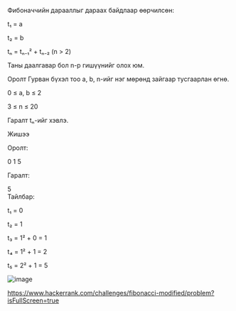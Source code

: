Фибоначчийн дарааллыг дараах байдлаар өөрчилсөн:

t₁ = a

t₂ = b

tₙ = tₙ₋₁² + tₙ₋₂ (n > 2)

Таны даалгавар бол n-р гишүүнийг олох юм.

Оролт
Гурван бүхэл тоо a, b, n-ийг нэг мөрөнд зайгаар тусгаарлан өгнө.

0 ≤ a, b ≤ 2

3 ≤ n ≤ 20

Гаралт
tₙ-ийг хэвлэ.

Жишээ

Оролт:

0 1 5  

Гаралт:

5  
Тайлбар:

t₁ = 0

t₂ = 1

t₃ = 1² + 0 = 1

t₄ = 1² + 1 = 2

t₅ = 2² + 1 = 5


![image](https://github.com/user-attachments/assets/5021c61a-5f10-4ff4-9e51-9825b41a65bc)

https://www.hackerrank.com/challenges/fibonacci-modified/problem?isFullScreen=true
